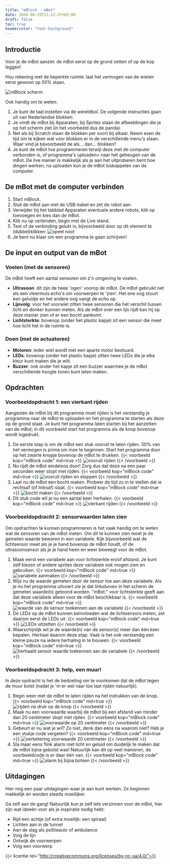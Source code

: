 ```yaml
---
title: "mBlock - mBot"
date: 2020-08-29T21:22:37+02:00
draft: false
toc: true
headercolor: "teal-background"
---
```


## Introductie
Voor je de mBot aanzet: de mBot eerst op de grond zetten of op de kop leggen!

Hou rekening met de beperkte ruimte: laat het vermogen van de wielen eerst gewoon op 50% staan.

![mBlock scherm](mblock5-layout.png)

Ook handig om te weten:
1. Je kunt de taal instellen via de wereldbol. De volgende instructies gaan uit van Nederlandse blokken.
2. Je vindt de mBot bij Apparaten; bij Sprites staan de afbeeldingen die je op het scherm ziet (in het voorbeeld dus de panda).
3. Net als bij Scratch staan de blokken per soort bij elkaar. Neem even de tijd om te kijken wat voor blokken er in de verschillende menu's staan. Waar vind je bijvoorbeeld de als... dan... blokken?
4. Je kunt de mBot live programmeren terwijl deze met de computer verbonden is, of programma's uploaden> naar het geheugen van de mBot. De live manier is makkelijk als je aan het uitproberen bent hoe dingen werken, na uploaden kun je de mBot loskoppelen van de computer.

## De mBot met de computer verbinden
1. Start mBlock.
2. Sluit de mBot aan met de USB-kabel en zet de robot aan.
3. Verwijder bij het tabblad Apparaten eventuele andere robots, klik op toevoegen en kies dan de mBot.
4. Klik nu op verbinden, begin met de Live stand.
5. Test of de verbinding gelukt is, bijvoorbeeld door op dit element te (dubbel)klikken: ![speel noot](mblock-play-tone.png) 
6. Je bent nu klaar om een programma te gaan schrijven!

## De input en output van de mBot

### Voelen (met de sensoren)
De mBot heeft een aantal sensoren om z'n omgeving te voelen.
- **Ultrasoon**: dit zijn de twee 'ogen' voorop de mBot. De mBot gebruikt net als een vleermuis echo's om voorwerpen te 'zien'. Het ene oog stuurt een geluidje en het andere oog vangt de echo op.
- **Lijnvolg**: voor het voorwiel zitten twee sensoren die het verschil tussen licht en donker kunnen meten. Als de mBot over een lijn rijdt kan hij op deze manier zien of er een bocht aankomt.
- **Lichtsterkte**: bovenop (onder het plastic kapje) zit een sensor die meet hoe licht het in de ruimte is.
### Doen (met de actuatoren)
- **Motoren**: ieder wiel wordt met een aparte motor bestuurd.
- **LEDs**: bovenop (onder het plastic kapje) zitten twee LEDs die je elke kleur kunt maken die je wilt.
- **Buzzer**: ook onder het kapje zit een buzzer waarmee je de mBot verschillende hoogte tonen kunt laten maken.

## Opdrachten
### Voorbeeldopdracht 1: een vierkant rijden
Aangezien de mBot bij dit programma moet rijden is het verstandig je programma naar de mBot te uploaden en het programma te starten als deze op de grond staat. Je kunt het programma laten starten bij het aanzetten van de mBot; in dit voorbeeld start het programma als de knop bovenop wordt ingedrukt.
1. De eerste stap is om de mBot een stuk vooruit te laten rijden. 50% van het vermogen is prima om mee te beginnen. Start het programma door op het zwarte knopje bovenop de mBot te drukken.
{{< voorbeeld kop="mBlock code" md=true >}}
![vooruit rijden](mBot_vierkant01.png)
{{< /voorbeeld >}}
2. Nu rijdt de mBot eindeloos door! Zorg dus dat deze na een paar seconden weer stopt met rijden.
{{< voorbeeld kop="mBlock code" md=true >}}
![vooruit rijden en stoppen](mBot_vierkant02.png)
{{< /voorbeeld >}}
3. Laat nu de mBot een bocht maken. Probeer de tijd zo in te stellen dat ie rechtsaf (of linksaf) slaat.
{{< voorbeeld kop="mBlock code" md=true >}}
![bocht maken](mBot_vierkant03.png)
{{< /voorbeeld >}}
4. Dit stuk code wil je nu een aantal keer herhalen.
{{< voorbeeld kop="mBlock code" md=true >}}
![vierkant rijden](mBot_vierkant04.png)
{{< /voorbeeld >}}
### Voorbeeldopdracht 2: sensorwaarden laten zien
Om opdrachten te kunnen programmeren is het vaak handig om te weten wat de sensoren van de mBot meten. Om dit te kunnen zien moet je de gemeten waarde bewaren in een variabele. Kijk bijvoorbeeld wat de lichtsensor meet als je je hand bovenop de mBot houdt, of de ultrasoonsensor als je je hand heen en weer beweegt voor de mBot.
1. Maak eerst een variabele aan voor lichtsterkte en/of afstand. Je kunt zelf kiezen of andere sprites deze variabele ook mogen zien en gebruiken.
{{< voorbeeld kop="mBlock code" md=true >}}
![variabele aanmaken](mBot_leessensor_licht01.png)
{{< /voorbeeld >}}
2. Wijs nu de waarde gemeten door de sensor toe aan deze variabele. Als je nu het programma uitvoert zie je dat linksboven in het scherm de gemeten waarde(n) getoond worden. "mBot:" voor lichtsterkte geeft aan dat deze variabele alleen voor de mBot beschikbaar is.
{{< voorbeeld kop="mBlock code" md=true >}}
![waarde van de sensor toekennen aan de variabele](mBot_leessensor_licht02.png)
{{< /voorbeeld >}}
3. De LEDs op de mBot kunnen beïnvloeden wat de lichtsensors meten, zet daarom eerst de LEDs uit.
{{< voorbeeld kop="mBlock code" md=true >}}
![LEDs uitzetten](mBot_leessensor_licht03.png)
{{< /voorbeeld >}}
4. Waarschijnlijk wil je de waarde(n) van de sensor(s) meer dan één keer bepalen. Herhaal daarom deze stap. Vaak is het ook verstandig een kleine pauze na iedere herhaling in te bouwen.
{{< voorbeeld kop="mBlock code" md=true >}}
![herhaald sensor waarde toekennen aan de variabele](mBot_leessensor_licht04.png)
{{< /voorbeeld >}}
### Voorbeeldopdracht 3: help, een muur!
In deze opdracht is het de bedoeling om te voorkomen dat de mBot tegen de muur botst (nadat je 'm er wel naar toe laat rijden natuurlijk).
1. Begin weer met de mBot te laten rijden na het indrukken van de knop.
{{< voorbeeld kop="mBlock code" md=true >}}
![rijden na druk op de knop](mBot_muurbots01.png)
{{< /voorbeeld >}}
2. Maak nu een voorwaarde waarbij de mBot bij een afstand van minder dan 20 centimeter stopt met rijden.
{{< voorbeeld kop="mBlock code" md=true >}}
![voorwaarde op 20 centimeter](mBot_muurbots02.png)
{{< /voorbeeld >}}
3. Gebeurt er nu wat je wil? Zo niet, denk dan eens na waarom niet? Heb je een stukje code vergeten?
{{< voorbeeld kop="mBlock code" md=true >}}
![verbetering voorwaarde 20 centimeter](mBot_muurbots03.png)
{{< /voorbeeld >}}
4. Sla maar eens flink alarm met licht en geluid om duidelijk te maken dat de mBot bijna gebotst was! Natuurlijk kan dit op veel manieren, de voorbeeldcode is er daar één van.
{{< voorbeeld kop="mBlock code" md=true >}}
![alarm bij bijna botsen](mBot_muurbots04.png)
{{< /voorbeeld >}}

## Uitdagingen
Hier nog een paar uitdagingen waar je aan kunt werken. Ze beginnen makkelijk en worden steeds moeilijker.

Ga zelf aan de gang! Natuurlijk kun je zelf iets verzinnen voor de mBot, hier zijn wat ideeën voor als je inspiratie nodig hebt:
- Rijd een achtje (of extra moeilijk: een spiraal)
- Lichten aan in de tunnel
- Aan de slag als politieauto of ambulance
- Volg de lijn
- Ontwijk de voorwerpen
- Volg een voorwerp

{{< licentie rel="http://creativecommons.org/licenses/by-nc-sa/4.0/">}}